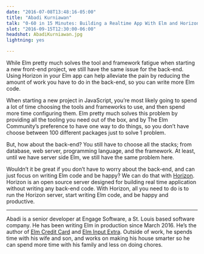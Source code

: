 ```yaml
---
date: "2016-07-08T13:48:16-05:00"
title: "Abadi Kurniawan"
talk: "0-60 in 15 Minutes: Building a Realtime App With Elm and Horizon"
slot: "2016-09-15T12:30:00-06:00"
headshot: AbadiKurniawan.jpg
lightning: yes

---
```


While Elm pretty much solves the tool and framework fatigue when starting a new
front-end project, we still have the same issue for the back-end. Using Horizon
in your Elm app can help alleviate the pain by reducing the amount of work you
have to do in the back-end, so you can write more Elm code.

<!--more-->

When starting a new project in JavaScript, you’re most likely going to spend a
lot of time choosing the tools and frameworks to use, and then spend more time
configuring them. Elm pretty much solves this problem by providing all the
tooling you need out of the box, and by The Elm Community’s preference to have
one way to do things, so you don’t have choose between 100 different packages
just to solve 1 problem.

But, how about the back-end? You still have to choose all the stacks; from
database, web server, programming language, and the framework. At least, until
we have server side Elm, we still have the same problem here.

Wouldn’t it be great if you don’t have to worry about the back-end, and can just
focus on writing Elm code and be happy? We can do that with
[Horizon](http://horizon.io/). Horizon is an open source server designed for
building real time application without writing any back-end code. With Horizon,
all you need to do is to run the Horizon server, start writing Elm code, and be
happy and productive.

---

Abadi is a senior developer at Engage Software, a St. Louis based software
company. He has been writing Elm in production since March 2016. He’s the author
of [Elm Credit Card](https://abadi199.github.io/elm-creditcard/) and
[Elm Input Extra](http://package.elm-lang.org/packages/abadi199/elm-input-extra/latest/).
Outside of work, he spends time with his wife and son, and works on making his
house smarter so he can spend more time with his family and less on doing
chores.
